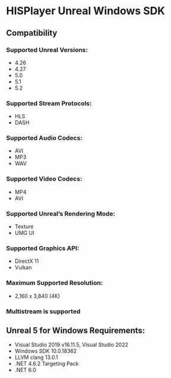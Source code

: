 # HISPlayer Unreal Windows SDK

## Compatibility
### Supported Unreal Versions: 
* 4.26
* 4.27
* 5.0
* 5.1
* 5.2

### Supported Stream Protocols: 
* HLS
* DASH

### Supported Audio Codecs:
 * AVI
 * MP3
 * WAV

### Supported Video Codecs:
* MP4
* AVI

### Supported Unreal’s Rendering Mode: 
* Texture
* UMG UI

### Supported Graphics API:
* DirectX 11
* Vulkan

### Maximum Supported Resolution:
* 2,160 x 3,840 (4K)

### Multistream is supported

## Unreal 5 for Windows Requirements:
* Visual Studio 2019 v16.11.5, Visual Studio 2022
* Windows SDK 10.0.18362
* LLVM clang 13.0.1
* .NET 4.6.2 Targeting Pack
* .NET 6.0
